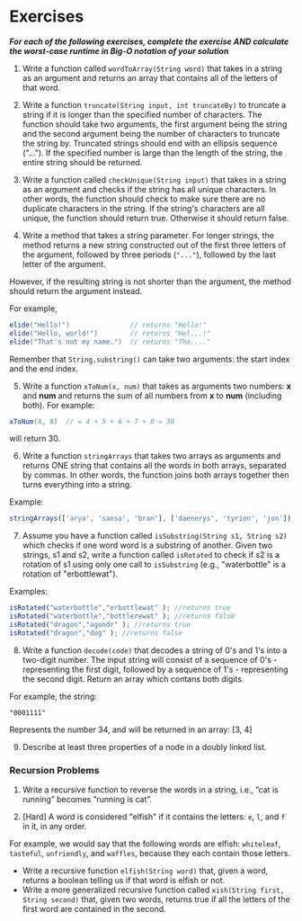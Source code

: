 # Exercises

***For each of the following exercises, complete the exercise AND calculate the worst-case runtime in Big-O notation of your solution***

1) Write a function called `wordToArray(String word)` that takes in a string as an argument and returns an array that contains all of the letters of that word.


2) Write a function `truncate(String input, int truncateBy)` to truncate a string if it is longer than the specified number of characters. The function should take two arguments, the first argument being the string and the second argument being the number of characters to truncate the string by. Truncated strings should end with an ellipsis sequence ("..."). If the specified number is large than the length of the string, the entire string should be returned.


3) Write a function called `checkUnique(String input)` that takes in a string as an argument and checks if the string has all unique characters. In other words, the function should check to make sure there are no duplicate characters in the string. If the string's characters are all unique, the function should return true. Otherwise it should return false.


4) Write a method that takes a string parameter.  For longer strings, the method returns a new string constructed out of the first three letters of the argument, followed by three periods (`"..."`), followed by the last letter of the argument.

However, if the resulting string is not shorter than the argument, the method should return the argument instead.

For example,

```java
elide("Hello!")               // returns "Hello!"
elide("Hello, world!")        // returns "Hel...!"
elide("That's not my name.")  // returns "Tha...."
```

Remember that `String.substring()` can take two arguments: the start index and the end index.


5) Write a function `xToNum(x, num)` that takes as arguments two numbers: **x** and **num** and returns the sum of all numbers from **x** to **num** (including both). For example:

```java
xToNum(4, 8)  // = 4 + 5 + 6 + 7 + 8 = 30
```

will return 30.


6) Write a function `stringArrays` that takes two arrays as arguments and returns ONE string that contains all the words in both arrays, separated by commas. In other words, the function joins both arrays together then turns everything into a string.

Example:
```js
stringArrays(['arya', 'sansa', 'bran'], ['daenerys', 'tyrion', 'jon']); // returns 'arya, sansa, bran, daenerys, tyrion, jon'
```


7) Assume you have a function called `isSubstring(String s1, String s2)` which checks if one word word is a substring
of another. Given two strings, s1 and s2, write a function called `isRotated` to check if s2 is a rotation of s1 using only one call to `isSubstring` (e.g., "waterbottle" is a rotation of "erbottlewat").

Examples:
```js
isRotated("waterbottle","erbottlewat" ); //returns true
isRotated("waterbottle","bottlerewat" ); //returns false
isRotated("dragon","agondr" ); //returns true
isRotated("dragon","dog" ); //returns false
```


8) Write a function `decode(code)` that decodes a string of 0's and 1's into a two-digit number. The input string will consist of a sequence of 0's - representing the first digit, followed by a sequence of 1's - representing the second digit. Return an array which contans both digits.

For example, the string:

```
"0001111"
```

Represents the number 34, and will be returned in an array: [3, 4]


9) Describe at least three properties of a node in a doubly linked list.

### Recursion Problems

1) Write a recursive function to reverse the words in a string, i.e., ”cat is running” becomes ”running is cat”.

2) [Hard] A word is considered "elfish" if it contains the letters: `e`, `l`, and `f` in it, in any order. 

For example, we would say that the following words are elfish: `whiteleaf`, `tasteful`, `unfriendly`, and `waffles`, because they each contain those letters.
- Write a recursive function `elfish(String word)` that, given a word, returns a boolean telling us if that word is elfish or not.
- Write a more generalized recursive function called `xish(String first, String second)` that, given two words, returns true if all the letters of the first word are contained in the second.
